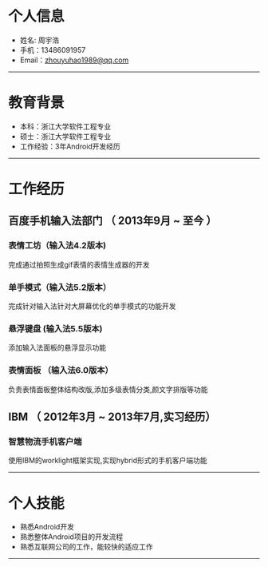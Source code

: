 # 个人信息

- 姓名: 周宇浩
- 手机：13486091957
- Email：zhouyuhao1989@qq.com

---

# 教育背景

 - 本科：浙江大学软件工程专业
 - 硕士：浙江大学软件工程专业
 - 工作经验：3年Android开发经历
---

# 工作经历

## 百度手机输入法部门 （ 2013年9月 ~ 至今 ）

### 表情工坊（输入法4.2版本)
完成通过拍照生成gif表情的表情生成器的开发

### 单手模式（输入法5.2版本）
完成针对输入法针对大屏幕优化的单手模式的功能开发


### 悬浮键盘 (输入法5.5版本)
添加输入法面板的悬浮显示功能


### 表情面板 （输入法6.0版本）
负责表情面板整体结构改版,添加多级表情分类,颜文字排版等功能


## IBM （ 2012年3月 ~ 2013年7月,实习经历）

### 智慧物流手机客户端
使用IBM的worklight框架实现,实现hybrid形式的手机客户端功能

---

# 个人技能

- 熟悉Android开发
- 熟悉整体Android项目的开发流程
- 熟悉互联网公司的工作，能较快的适应工作

---